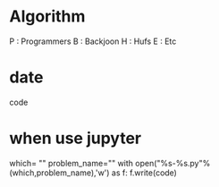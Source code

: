 # Algorithm

P : Programmers
B : Backjoon
H : Hufs
E : Etc

# date
code

# when use jupyter
which= ""
problem_name=""
with open("%s-%s.py"%(which,problem_name),'w') as f:
    f.write(code)